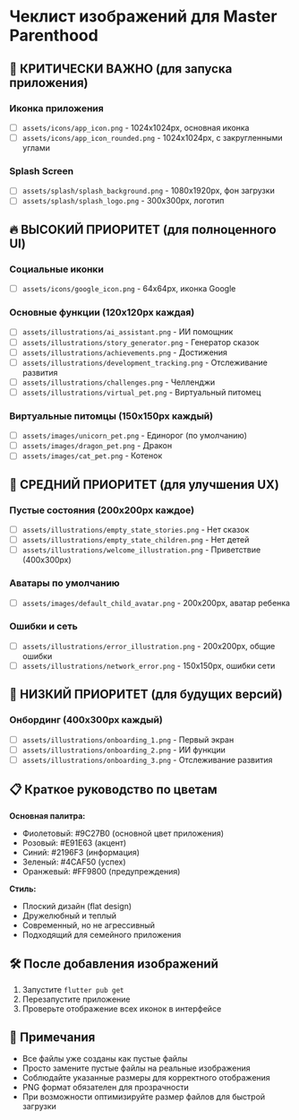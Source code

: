 # Чеклист изображений для Master Parenthood

## 🚨 КРИТИЧЕСКИ ВАЖНО (для запуска приложения)

### Иконка приложения
- [ ] `assets/icons/app_icon.png` - 1024x1024px, основная иконка
- [ ] `assets/icons/app_icon_rounded.png` - 1024x1024px, с закругленными углами

### Splash Screen  
- [ ] `assets/splash/splash_background.png` - 1080x1920px, фон загрузки
- [ ] `assets/splash/splash_logo.png` - 300x300px, логотип

## 🔥 ВЫСОКИЙ ПРИОРИТЕТ (для полноценного UI)

### Социальные иконки
- [ ] `assets/icons/google_icon.png` - 64x64px, иконка Google

### Основные функции (120x120px каждая)
- [ ] `assets/illustrations/ai_assistant.png` - ИИ помощник
- [ ] `assets/illustrations/story_generator.png` - Генератор сказок
- [ ] `assets/illustrations/achievements.png` - Достижения  
- [ ] `assets/illustrations/development_tracking.png` - Отслеживание развития
- [ ] `assets/illustrations/challenges.png` - Челленджи
- [ ] `assets/illustrations/virtual_pet.png` - Виртуальный питомец

### Виртуальные питомцы (150x150px каждый)
- [ ] `assets/images/unicorn_pet.png` - Единорог (по умолчанию)
- [ ] `assets/images/dragon_pet.png` - Дракон
- [ ] `assets/images/cat_pet.png` - Котенок

## 📱 СРЕДНИЙ ПРИОРИТЕТ (для улучшения UX)

### Пустые состояния (200x200px каждое)
- [ ] `assets/illustrations/empty_state_stories.png` - Нет сказок
- [ ] `assets/illustrations/empty_state_children.png` - Нет детей
- [ ] `assets/illustrations/welcome_illustration.png` - Приветствие (400x300px)

### Аватары по умолчанию
- [ ] `assets/images/default_child_avatar.png` - 200x200px, аватар ребенка

### Ошибки и сеть
- [ ] `assets/illustrations/error_illustration.png` - 200x200px, общие ошибки
- [ ] `assets/illustrations/network_error.png` - 150x150px, ошибки сети

## 🎨 НИЗКИЙ ПРИОРИТЕТ (для будущих версий)

### Онбординг (400x300px каждый)
- [ ] `assets/illustrations/onboarding_1.png` - Первый экран
- [ ] `assets/illustrations/onboarding_2.png` - ИИ функции
- [ ] `assets/illustrations/onboarding_3.png` - Отслеживание развития

## 📋 Краткое руководство по цветам

**Основная палитра:**
- Фиолетовый: #9C27B0 (основной цвет приложения)
- Розовый: #E91E63 (акцент)
- Синий: #2196F3 (информация)
- Зеленый: #4CAF50 (успех)
- Оранжевый: #FF9800 (предупреждения)

**Стиль:**
- Плоский дизайн (flat design)
- Дружелюбный и теплый
- Современный, но не агрессивный
- Подходящий для семейного приложения

## 🛠️ После добавления изображений

1. Запустите `flutter pub get`
2. Перезапустите приложение
3. Проверьте отображение всех иконок в интерфейсе

## 📝 Примечания

- Все файлы уже созданы как пустые файлы
- Просто замените пустые файлы на реальные изображения
- Соблюдайте указанные размеры для корректного отображения
- PNG формат обязателен для прозрачности
- При возможности оптимизируйте размер файлов для быстрой загрузки